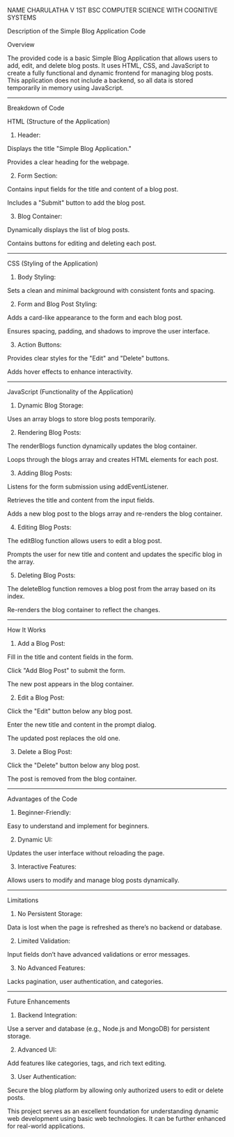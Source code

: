 NAME CHARULATHA V
1ST BSC COMPUTER SCIENCE WITH COGNITIVE SYSTEMS



Description of the Simple Blog Application Code

Overview

The provided code is a basic Simple Blog Application that allows users to add, edit, and delete blog posts. It uses HTML, CSS, and JavaScript to create a fully functional and dynamic frontend for managing blog posts. This application does not include a backend, so all data is stored temporarily in memory using JavaScript.


---

Breakdown of Code

HTML (Structure of the Application)

1. Header:

Displays the title "Simple Blog Application."

Provides a clear heading for the webpage.



2. Form Section:

Contains input fields for the title and content of a blog post.

Includes a "Submit" button to add the blog post.



3. Blog Container:

Dynamically displays the list of blog posts.

Contains buttons for editing and deleting each post.





---

CSS (Styling of the Application)

1. Body Styling:

Sets a clean and minimal background with consistent fonts and spacing.



2. Form and Blog Post Styling:

Adds a card-like appearance to the form and each blog post.

Ensures spacing, padding, and shadows to improve the user interface.



3. Action Buttons:

Provides clear styles for the "Edit" and "Delete" buttons.

Adds hover effects to enhance interactivity.





---

JavaScript (Functionality of the Application)

1. Dynamic Blog Storage:

Uses an array blogs to store blog posts temporarily.



2. Rendering Blog Posts:

The renderBlogs function dynamically updates the blog container.

Loops through the blogs array and creates HTML elements for each post.



3. Adding Blog Posts:

Listens for the form submission using addEventListener.

Retrieves the title and content from the input fields.

Adds a new blog post to the blogs array and re-renders the blog container.



4. Editing Blog Posts:

The editBlog function allows users to edit a blog post.

Prompts the user for new title and content and updates the specific blog in the array.



5. Deleting Blog Posts:

The deleteBlog function removes a blog post from the array based on its index.

Re-renders the blog container to reflect the changes.





---

How It Works

1. Add a Blog Post:

Fill in the title and content fields in the form.

Click "Add Blog Post" to submit the form.

The new post appears in the blog container.



2. Edit a Blog Post:

Click the "Edit" button below any blog post.

Enter the new title and content in the prompt dialog.

The updated post replaces the old one.



3. Delete a Blog Post:

Click the "Delete" button below any blog post.

The post is removed from the blog container.





---

Advantages of the Code

1. Beginner-Friendly:

Easy to understand and implement for beginners.



2. Dynamic UI:

Updates the user interface without reloading the page.



3. Interactive Features:

Allows users to modify and manage blog posts dynamically.





---

Limitations

1. No Persistent Storage:

Data is lost when the page is refreshed as there’s no backend or database.



2. Limited Validation:

Input fields don’t have advanced validations or error messages.



3. No Advanced Features:

Lacks pagination, user authentication, and categories.





---

Future Enhancements

1. Backend Integration:

Use a server and database (e.g., Node.js and MongoDB) for persistent storage.



2. Advanced UI:

Add features like categories, tags, and rich text editing.



3. User Authentication:

Secure the blog platform by allowing only authorized users to edit or delete posts.




This project serves as an excellent foundation for understanding dynamic web development using basic web technologies. It can be further enhanced for real-world applications.
